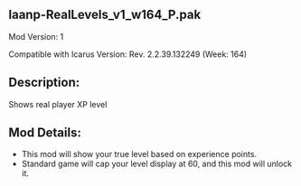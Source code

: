 laanp-RealLevels_v1_w164_P.pak
----------------------------------------------------------------------
Mod Version: 1

Compatible with Icarus Version: Rev. 2.2.39.132249 (Week: 164)

## Description:
Shows real player XP level

## Mod Details:
- This mod will show your true level based on experience points.
- Standard game will cap your level display at 60, and this mod will unlock it. 
















































































































































































